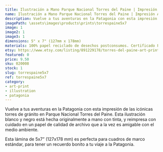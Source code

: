 ```yaml
---
title: Ilustración a Mano Parque Nacional Torres del Paine | Impresión Artística
name: Ilustración a Mano Parque Nacional Torres del Paine | Impresión Artística
description: Vuelve a tus aventuras en la Patagonia con esta impresión de las icónicas torres de gránito en Parque Nacional Torres del Paine. Esta ilustración blanco y negro está hecha originalmente a mano con tinta, y reimpresa con cuidado en un papel de calidad de archivo que a la vez es amigable con el medio ambiente.
imagePath: \assets\images\products\prints\torrespaine5x7
image: 1
image2: 1
image3: 1
dimensions: 5" x 7" (127mm x 178mm)
materials: 100% papel reciclado de desechos postconsumos. Certificado FSC.
etsy: https://www.etsy.com/listing/891229178/torres-del-paine-art-print-hand
featured: 0
price: 9.50
sku: 020008
stock: 1
slug: torrespaine5x7
ref: torrespaine5x7
category:
- art-print
- illustration
- patagonia
---
```

Vuelve a tus aventuras en la Patagonia con esta impresión de las icónicas torres de gránito en Parque Nacional Torres del Paine. Esta ilustración blanco y negro está hecha originalmente a mano con tinta, y reimpresa con cuidado en un papel de calidad de archivo que a la vez es amigable con el medio ambiente.

Esta lámina de 5x7” (127x178 mm) es perfecta para cuadros de marco estándar, para tener un recuerdo bonito a tu viaje a la Patagonia.
